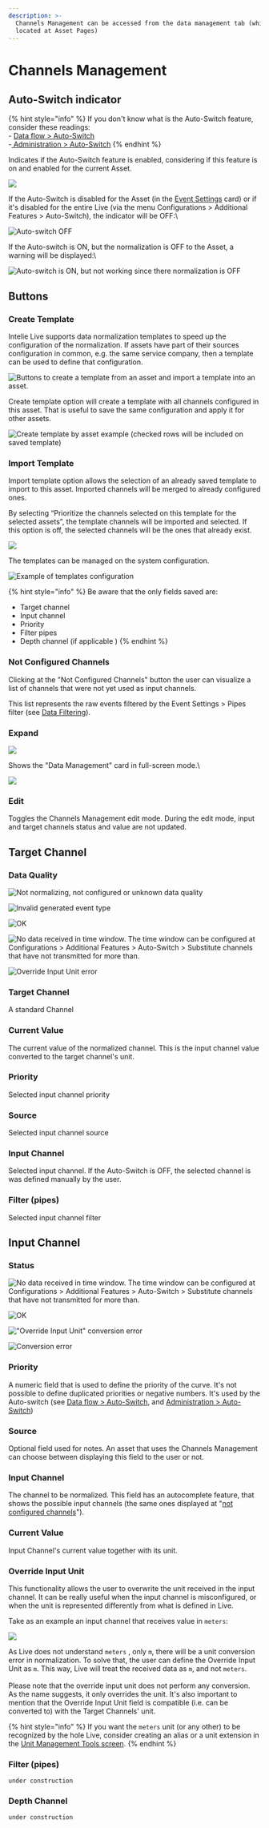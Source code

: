 ```yaml
---
description: >-
  Channels Management can be accessed from the data management tab (which is
  located at Asset Pages)
---
```


# Channels Management

## Auto-Switch indicator

{% hint style="info" %}
If you don't know what is the Auto-Switch feature, consider these readings:\
\- [Data flow > Auto-Switch](../../../data-flow/data-normalization/auto-switch.md)\
\-[ Administration > Auto-Switch](../auto-switch.md)
{% endhint %}

Indicates if the Auto-Switch feature is enabled, considering if this feature is on and enabled for the current Asset.

![](<../../../.gitbook/assets/image (323).png>)

If the Auto-Switch is disabled for the Asset (in the [Event Settings](event-settings.md) card) or if it's disabled for the entire Live (via the menu Configurations > Additional Features > Auto-Switch), the indicator will be OFF:\\

![Auto-switch OFF](<../../../.gitbook/assets/image (339).png>)

If the Auto-switch is ON, but the normalization is OFF to the Asset, a warning will be displayed:\\

![Auto-switch is ON, but not working since there normalization is OFF](<../../../.gitbook/assets/image (488).png>)

## Buttons

### Create Template

Intelie Live supports data normalization templates to speed up the configuration of the normalization. If assets have part of their sources configuration in common, e.g. the same service company, then a template can be used to define that configuration.

![Buttons to create a template from an asset and import a template into an asset.](<../../../.gitbook/assets/image (322).png>)

Create template option will create a template with all channels configured in this asset. That is useful to save the same configuration and apply it for other assets.

![Create template by asset example (checked rows will be included on saved template)](<../../../.gitbook/assets/image (393).png>)

### Import Template

Import template option allows the selection of an already saved template to import to this asset. Imported channels will be merged to already configured ones.

By selecting “Prioritize the channels selected on this template for the selected assets”, the template channels will be imported and selected. If this option is off, the selected channels will be the ones that already exist.

![](<../../../.gitbook/assets/image (433).png>)

The templates can be managed on the system configuration.

![Example of templates configuration](<../../../.gitbook/assets/image (295).png>)

{% hint style="info" %}
Be aware that the only fields saved are:

* Target channel
* Input channel
* Priority
* Filter pipes
* Depth channel (if applicable )
{% endhint %}

### Not Configured Channels

Clicking at the "Not Configured Channels" button the user can visualize a list of channels that were not yet used as input channels.

This list represents the raw events filtered by the Event Settings > Pipes filter (see [Data Filtering](https://drilling.intelie.com/administration/data-normalization#data-filtering)).

### Expand

![](<../../../.gitbook/assets/image (396).png>)

Shows the "Data Management" card in full-screen mode.\\

![](<../../../.gitbook/assets/image (480).png>)

###

### Edit

Toggles the Channels Management edit mode. During the edit mode, input and target channels status and value are not updated.

## Target Channel

### Data Quality

![Not normalizing, not configured or unknown data quality](<../../../.gitbook/assets/image (517) (1) (1) (1).png>)

![Invalid generated event type](<../../../.gitbook/assets/image (464).png>)

![OK](<../../../.gitbook/assets/image (473).png>)

![No data received in time window. The time window can be configured at Configurations > Additional Features > Auto-Switch > Substitute channels that have not transmitted for more than.](<../../../.gitbook/assets/image (460).png>)

![Override Input Unit error](<../../../.gitbook/assets/image (400).png>)

### Target Channel

A standard Channel

### Current Value

The current value of the normalized channel. This is the input channel value converted to the target channel's unit.

### Priority

Selected input channel priority

### Source

Selected input channel source

### Input Channel

Selected input channel. If the Auto-Switch is OFF, the selected channel is was defined manually by the user.

### Filter (pipes)

Selected input channel filter

## Input Channel

### Status

![No data received in time window. The time window can be configured at Configurations > Additional Features > Auto-Switch > Substitute channels that have not transmitted for more than.](<../../../.gitbook/assets/image (430).png>)

![OK](<../../../.gitbook/assets/image (66).png>)

!["Override Input Unit" conversion error](<../../../.gitbook/assets/image (60).png>)

![Conversion error](<../../../.gitbook/assets/image (59).png>)

### Priority

A numeric field that is used to define the priority of the curve. It's not possible to define duplicated priorities or negative numbers. It's used by the Auto-switch (see [Data flow > Auto-Switch](../../../data-flow/data-normalization/auto-switch.md), and [Administration > Auto-Switch](../auto-switch.md))

### Source

Optional field used for notes. An asset that uses the Channels Management can choose between displaying this field to the user or not.

### Input Channel

The channel to be normalized. This field has an autocomplete feature, that shows the possible input channels (the same ones displayed at "[not configured channels](channels-management.md#not-configured-channels)").

### Current Value

Input Channel's current value together with its unit.

### Override Input Unit

This functionality allows the user to overwrite the unit received in the input channel. It can be really useful when the input channel is misconfigured, or when the unit is represented differently from what is defined in Live.

Take as an example an input channel that receives value in `meters`:

![](<../../../.gitbook/assets/image (10).png>)

As Live does not understand `meters` , only `m`, there will be a unit conversion error in normalization. To solve that, the user can define the Override Input Unit as `m`. This way, Live will treat the received data as `m`, and not `meters`.\
\
Please note that the override input unit does not perform any conversion. As the name suggests, it only overrides the unit. It's also important to mention that the Override Input Unit field is compatible (i.e. can be converted to) with the Target Channels' unit.

{% hint style="info" %}
If you want the `meters` unit (or any other) to be recognized by the hole Live, consider creating an alias or a unit extension in the [Unit Management Tools screen](../../high-frequency-data/unit-management-tools.md).
{% endhint %}

### Filter (pipes)

`under construction`

### Depth Channel

`under construction`

